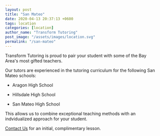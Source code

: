 ```yaml
---
layout: post
title: "San Mateo"
date: 2020-04-13 20:37:13 +0600
tags: location
categories: [location]
author_name: "Transform Tutoring"
post_image: "/assets/images/location.svg"
permalink: "/san-mateo"
---
```



Transform Tutoring is proud to pair your student with some of the Bay Area's most gifted teachers. 

Our tutors are experienced in the tutoring curriculum for the following San Mateo schools:

* Aragon High School

* Hillsdale High School

* San Mateo High School

This allows us to combine exceptional teaching methods with an indvidualized approach for your student.

[Contact Us](/pages/contact) for an initial, complimentary lesson. 

